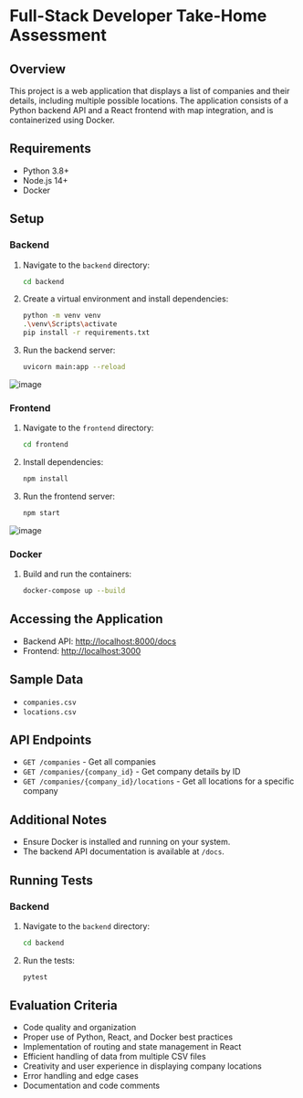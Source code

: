 # Full-Stack Developer Take-Home Assessment

## Overview

This project is a web application that displays a list of companies and their details, including multiple possible locations. The application consists of a Python backend API and a React frontend with map integration, and is containerized using Docker.

## Requirements

- Python 3.8+
- Node.js 14+
- Docker

## Setup

### Backend

1. Navigate to the `backend` directory:
    ```sh
    cd backend
    ```

2. Create a virtual environment and install dependencies:
    ```sh
    python -m venv venv
    .\venv\Scripts\activate
    pip install -r requirements.txt
    ```

3. Run the backend server:
    ```sh
    uvicorn main:app --reload
    ```
![image](https://github.com/user-attachments/assets/9791f5f8-5a41-4b95-97c1-7bf5e2e1df3f)

### Frontend

1. Navigate to the `frontend` directory:
    ```sh
    cd frontend
    ```

2. Install dependencies:
    ```sh
    npm install
    ```

3. Run the frontend server:
    ```sh
    npm start
    ```
![image](https://github.com/user-attachments/assets/946f8286-8c29-4e8b-bd21-57a63df12e75)

### Docker

1. Build and run the containers:
    ```sh
    docker-compose up --build
    ```

## Accessing the Application

- Backend API: [http://localhost:8000/docs](http://localhost:8000/docs)
- Frontend: [http://localhost:3000](http://localhost:3000)

## Sample Data

- `companies.csv`
- `locations.csv`

## API Endpoints

- `GET /companies` - Get all companies
- `GET /companies/{company_id}` - Get company details by ID
- `GET /companies/{company_id}/locations` - Get all locations for a specific company

## Additional Notes

- Ensure Docker is installed and running on your system.
- The backend API documentation is available at `/docs`.

## Running Tests

### Backend

1. Navigate to the `backend` directory:
    ```sh
    cd backend
    ```

2. Run the tests:
    ```sh
    pytest
    ```

## Evaluation Criteria

- Code quality and organization
- Proper use of Python, React, and Docker best practices
- Implementation of routing and state management in React
- Efficient handling of data from multiple CSV files
- Creativity and user experience in displaying company locations
- Error handling and edge cases
- Documentation and code comments
